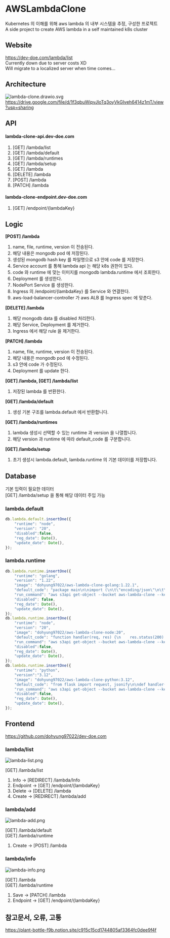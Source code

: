 # AWSLambdaClone
Kubernetes 의 이해를 위해 aws lambda 의 내부 시스템을 추정, 구성한 프로젝트   
A side project to create AWS lambda in a self maintained k8s cluster   

## Website
https://dev-doe.com/lambda/list   
Currently down due to server costs XD   
Will migrate to a localized server when time comes...   

## Architecture
![lambda-clone.drawio.svg](readme%2Flambda-clone.drawio.svg)   
https://drive.google.com/file/d/1f3qbuWipvJloTq3oyVkGIveh6414z1mT/view?usp=sharing   

## API
#### lambda-clone-api.dev-doe.com
1. [GET] /lambda/list
2. [GET] /lambda/default
3. [GET] /lambda/runtimes
4. [GET] /lambda/setup
5. [GET] /lambda
6. [DELETE] /lambda
7. [POST] /lambda
8. [PATCH] /lambda

#### lambda-clone-endpoint.dev-doe.com
1. [GET] /endpoint/{lambdaKey}

## Logic

**[POST] /lambda**
1. name, file, runtime, version 이 전송된다.
2. 해당 내용은 mongodb pod 에 저장된다.
3. 생성된 mongodb hash key 를 파일명으로 s3 안에 code 를 저장한다.
4. Service account 를 통해 lambda api 는 해당 k8s 권한이 있다.
5. code 와 runtime 에 맞는 이미지를 mongodb lambda.runtime 에서 조회한다.
6. Deployment 를 생성한다.
7. NodePort Service 를 생성한다.
8. Ingress 의 /endpoint/{lambdaKey} 를 Service 와 연결한다.
9. aws-load-balancer-controller 가 aws ALB 를 Ingress spec 에 맞춘다.

**[DELETE] /lambda**
1. 해당 mongodb data 를 disabled 처리한다.
2. 해당 Service, Deployment 를 제거한다.
3. Ingress 에서 해당 rule 을 제거한다.

**[PATCH] /lambda**
1. name, file, runtime, version 이 전송된다.
2. 해당 내용은 mongodb pod 에 수정된다.
3. s3 안에 code 가 수정된다.
4. Deployment 를 update 한다.

**[GET] /lambda, [GET] /lambda/list**
1. 저장된 lambda 를 반환한다.

**[GET] /lambda/default**
1. 생성 기본 구조를 lambda.default 에서 반환합니다.

**[GET] /lambda/runtimes**
1. lambda 생성시 선택할 수 있는 runtime 과 version 을 나열합니다.
2. 해당 version 과 runtime 에 따라 default_code 를 구분합니다.

**[GET] /lambda/setup**
1. 초기 생성시 lambda.default, lambda.runtime 의 기본 데이터를 저장합니다.

## Database
기본 입력이 필요한 데이터   
[GET] /lambda/setup 을 통해 해당 데이터 주입 가능
### lambda.default
```js
db.lambda.default.insertOne({
    "runtime": "node",
    "version": "20",
    "disabled":false,
    "reg_date": Date(),
    "update_date": Date(),
});
```
### lambda.runtime
```js
db.lambda.runtime.insertOne({
    "runtime": "golang",
    "version": "1.22",
    "image": "dohyung97022/aws-lambda-clone-golang:1.22.1",
    "default_code": "package main\n\nimport (\n\t\"encoding/json\"\n\t\"net/http\"\n\t\"net/url\"\n)\n\nfunc handler(params url.Values, w *http.ResponseWriter) {\n\tjson, _ := json.Marshal(map[string]any{\"message\": \"Hello World\", \"params\": params})\n\t(*w).Write(json)\n\t(*w).WriteHeader(200)\n}\n",
    "run_command": "aws s3api get-object --bucket aws-lambda-clone --key %s ./handler.go && go run *.go",
    "disabled": false,
    "reg_date": Date(),
    "update_date": Date(),
});
db.lambda.runtime.insertOne({
    "runtime": "node",
    "version": "20",
    "image": "dohyung97022/aws-lambda-clone-node:20",
    "default_code": "function handler(req, res) {\n    res.status(200).json({message: 'Hello, world!', params: req.query});\n}\n\nexport default handler\n",
    "run_command": "aws s3api get-object --bucket aws-lambda-clone --key %s ./handler.mjs && node app.mjs",
    "disabled":false,
    "reg_date": Date(),
    "update_date": Date(),
});
db.lambda.runtime.insertOne({
    "runtime": "python",
    "version":"3.12",
    "image": "dohyung97022/aws-lambda-clone-python:3.12",
    "default_code": "from flask import request, jsonify\n\ndef handler():\n    return jsonify(message=\"Hello world!\", params=request.args), 200\n",
    "run_command": "aws s3api get-object --bucket aws-lambda-clone --key %s ./handler.py && python main.py",
    "disabled":false,
    "reg_date": Date(),
    "update_date": Date(),
});
```





## Frontend
https://github.com/dohyung97022/dev-doe.com

### lambda/list   
![lambda-list.png](readme%2Flambda-list.png)      

[GET] /lambda/list   

1. Info -> [REDIRECT] /lambda/Info
2. Endpoint -> [GET] /endpoint/{lambdaKey}
3. Delete -> [DELETE] /lambda
4. Create -> [REDIRECT] /lambda/add

### lambda/add   
![lambda-add.png](readme%2Flambda-add.png)   

[GET] /lambda/default   
[GET] /lambda/runtime   

1. Create -> [POST] /lambda

### lambda/info   
![lambda-info.png](readme%2Flambda-info.png)   

[GET] /lambda   
[GET] /lambda/runtime   

1. Save -> [PATCH] /lambda
2. Endpoint -> [GET] /endpoint/{lambdaKey}


## 참고문서, 오류, 고통
https://plant-bottle-f9b.notion.site/c915c15cd1744805af3364fc0dee9f4f
